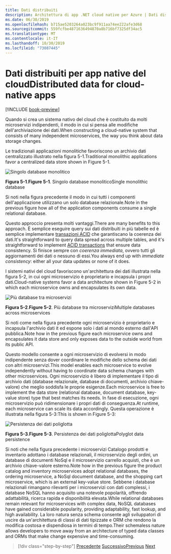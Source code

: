```yaml
---
title: Dati distribuiti
description: Architettura di app .NET cloud native per Azure | Dati distribuiti per le app cloud native
ms.date: 06/30/2019
ms.openlocfilehash: b715ae5203264a023bc9f911aa74ee222afe3d68
ms.sourcegitcommit: 559fcfbe4871636494870a8b716bf7325df34ac5
ms.translationtype: MT
ms.contentlocale: it-IT
ms.lasthandoff: 10/30/2019
ms.locfileid: "73087445"
---
```

# <a name="distributed-data-for-cloud-native-apps"></a><span data-ttu-id="9233d-103">Dati distribuiti per app native del cloud</span><span class="sxs-lookup"><span data-stu-id="9233d-103">Distributed data for cloud-native apps</span></span>

[!INCLUDE [book-preview](../../../includes/book-preview.md)]

<span data-ttu-id="9233d-104">Quando si crea un sistema nativo del cloud che è costituito da molti microservizi indipendenti, il modo in cui si pensa alle modifiche dell'archiviazione dei dati.</span><span class="sxs-lookup"><span data-stu-id="9233d-104">When constructing a cloud-native system that consists of many independent microservices, the way you think about data storage changes.</span></span>

<span data-ttu-id="9233d-105">Le tradizionali applicazioni monolitiche favoriscono un archivio dati centralizzato illustrato nella figura 5-1.</span><span class="sxs-lookup"><span data-stu-id="9233d-105">Traditional monolithic applications favor a centralized data store shown in Figure 5-1.</span></span>

![Singolo database monolitico](./media/single-monolithic-database.png)

<span data-ttu-id="9233d-107">**Figura 5-1**.</span><span class="sxs-lookup"><span data-stu-id="9233d-107">**Figure 5-1**.</span></span> <span data-ttu-id="9233d-108">Singolo database monolitico</span><span class="sxs-lookup"><span data-stu-id="9233d-108">Single monolithic database</span></span>

<span data-ttu-id="9233d-109">Si noti nella figura precedente il modo in cui tutti i componenti dell'applicazione utilizzano un solo database relazionale.</span><span class="sxs-lookup"><span data-stu-id="9233d-109">Note in the previous figure how all of the application components consume a single relational database.</span></span>

<span data-ttu-id="9233d-110">Questo approccio presenta molti vantaggi.</span><span class="sxs-lookup"><span data-stu-id="9233d-110">There are many benefits to this approach.</span></span> <span data-ttu-id="9233d-111">È semplice eseguire query sui dati distribuiti in più tabelle ed è semplice implementare [transazioni ACID](https://docs.microsoft.com/windows/desktop/cossdk/acid-properties) che garantiscano la coerenza dei dati.</span><span class="sxs-lookup"><span data-stu-id="9233d-111">It's straightforward to query data spread across  multiple tables, and it's straightforward to implement [ACID transactions](https://docs.microsoft.com/windows/desktop/cossdk/acid-properties) that ensure data consistency.</span></span> <span data-ttu-id="9233d-112">Si finisce sempre con *coerenza immediata*, ovvero tutti gli aggiornamenti dei dati o nessuno di essi.</span><span class="sxs-lookup"><span data-stu-id="9233d-112">You always end up with *immediate consistency*: either all your data updates or none of it does.</span></span>

<span data-ttu-id="9233d-113">I sistemi nativi del cloud favoriscono un'architettura dei dati illustrata nella figura 5-2, in cui ogni microservizio è proprietario e incapsula i propri dati.</span><span class="sxs-lookup"><span data-stu-id="9233d-113">Cloud-native systems favor a data architecture shown in Figure 5-2 in which each microservice owns and encapsulates its own data.</span></span>

![Più database tra microservizi](./media/data-across-microservices.png)

<span data-ttu-id="9233d-115">**Figura 5-2**.</span><span class="sxs-lookup"><span data-stu-id="9233d-115">**Figure 5-2**.</span></span> <span data-ttu-id="9233d-116">Più database tra microservizi</span><span class="sxs-lookup"><span data-stu-id="9233d-116">Multiple databases across microservices</span></span>

<span data-ttu-id="9233d-117">Si noti come nella figura precedente ogni microservizio è proprietario e incapsula l'archivio dati it ed espone solo i dati al mondo esterno dall'API pubblica.</span><span class="sxs-lookup"><span data-stu-id="9233d-117">Note how in the previous figure each microservice owns and encapsulates it data store and only exposes data to the outside world from its public API.</span></span>

<span data-ttu-id="9233d-118">Questo modello consente a ogni microservizio di evolversi in modo indipendente senza dover coordinare le modifiche dello schema dei dati con altri microservizi.</span><span class="sxs-lookup"><span data-stu-id="9233d-118">This model enables each microservice to evolve independently without having to coordinate data schema changes with other microservices.</span></span> <span data-ttu-id="9233d-119">Ogni microservizio è libero di implementare il tipo di archivio dati (database relazionale, database di documenti, archivio chiave-valore) che meglio soddisfa le proprie esigenze.</span><span class="sxs-lookup"><span data-stu-id="9233d-119">Each microservice is free to implement the data store (relational database, document database, key-value store) type that best matches its needs.</span></span> <span data-ttu-id="9233d-120">In fase di esecuzione, ogni microservizio può ridimensionare i propri dati di conseguenza.</span><span class="sxs-lookup"><span data-stu-id="9233d-120">At runtime, each microservice can scale its data accordingly.</span></span> <span data-ttu-id="9233d-121">Questa operazione è illustrata nella figura 5-3:</span><span class="sxs-lookup"><span data-stu-id="9233d-121">This is shown in Figure 5-3:</span></span>

![Persistenza dei dati poliglotta](./media/polyglot-data-persistence.png)

<span data-ttu-id="9233d-123">**Figura 5-3**.</span><span class="sxs-lookup"><span data-stu-id="9233d-123">**Figure 5-3**.</span></span> <span data-ttu-id="9233d-124">Persistenza dei dati poliglotta</span><span class="sxs-lookup"><span data-stu-id="9233d-124">Polyglot data persistence</span></span>

<span data-ttu-id="9233d-125">Si noti che nella figura precedente i microservizi Catalogo prodotti e inventario adottano i database relazionali, il microservizio degli ordini, un database di documenti NoSql e il microservizio carrello acquisti, che è un archivio chiave-valore esterno.</span><span class="sxs-lookup"><span data-stu-id="9233d-125">Note how in the previous figure the product catalog and inventory microservices adopt relational databases, the ordering microservice, a NoSql document database, and the shopping cart microservice, which is an external key-value store.</span></span> <span data-ttu-id="9233d-126">Sebbene i database relazionali rimangano rilevanti per i microservizi con dati complessi, i database NoSQL hanno acquisito una notevole popolarità, offrendo adattabilità, ricerca rapida e disponibilità elevata.</span><span class="sxs-lookup"><span data-stu-id="9233d-126">While relational databases remain relevant for microservices with complex data, NoSQL databases have gained considerable popularity, providing adaptability, fast lookup, and high availability.</span></span> <span data-ttu-id="9233d-127">La loro natura senza schema consente agli sviluppatori di uscire da un'architettura di classi di dati tipizzate e ORM che rendono la modifica costosa e dispendiosa in termini di tempo.</span><span class="sxs-lookup"><span data-stu-id="9233d-127">Their schemaless nature allows developers to move away from an architecture of typed data classes and ORMs that make change expensive and time-consuming.</span></span>

>[!div class="step-by-step"]
><span data-ttu-id="9233d-128">[Precedente](service-mesh-communication-infrastructure.md)
>[Successivo](data-patterns.md)</span><span class="sxs-lookup"><span data-stu-id="9233d-128">[Previous](service-mesh-communication-infrastructure.md)
[Next](data-patterns.md)</span></span>

